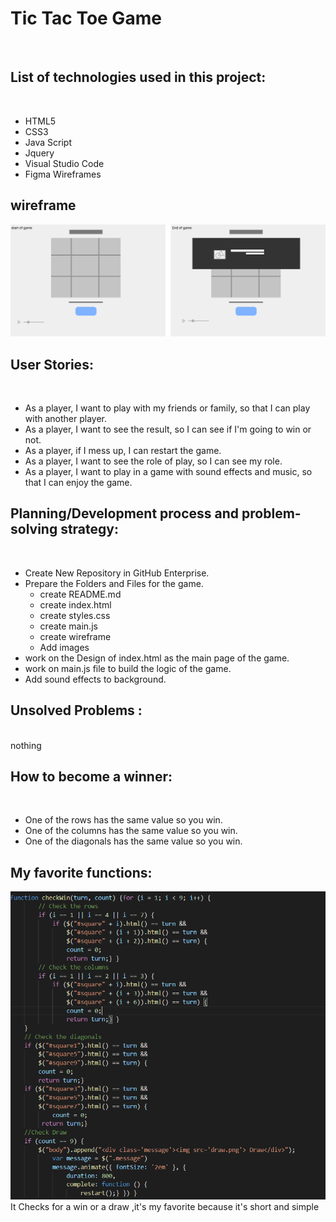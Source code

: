 # Tic Tac Toe Game
<br>
<h2>List of technologies used in this project:</h2>
<br>
<ul>
    <li>HTML5</li>
      <li>CSS3</li>
    <li>Java Script</li>
    <li>Jquery</li>
    <li>Visual Studio Code</li>
      <li>Figma Wireframes</li>


</ul>
<h2>wireframe</h2>
<img src="wirefrme.png">
<h2>User Stories:</h2>
 <br>
<ul>
<li>As a player, I want to play with my friends or family, so that I can play with another player.</li>
<li>As a player, I want to see the result, so I can see if I'm going to win or not.</li>
<li>As a player, if I mess up, I can restart the game.</li>
<li>As a player, I want to see the role of play, so I can see my role.</li>
<li>As a player, I want to play in a game with sound effects and music, so that I can enjoy the game.</li>
</ul>

<h2>Planning/Development process and problem-solving strategy:</h2>
<br>
<ul>
<li>Create New Repository in GitHub Enterprise.</li>
<li>Prepare the Folders and Files for the game.
  <ul>
      <li>create README.md</li>
       <li>create index.html</li>
        <li>create styles.css</li>
        <li>create main.js</li>
        <li>create  wireframe </li>
         <li>Add images</li>
</ul>
</li>
<li>work on the Design of index.html as the main page of the game.</li>
<li>work on main.js file to build the logic of the game.</li>
<li>Add sound effects to background.</li> </ul>
<h2>Unsolved Problems :</h2>
<br>
nothing


<h2>How to become a winner:</h2>
<br>
<ul>
<li>One of the rows has the same value so you win.</li>
<li>One of the columns has the same value so you win.</li>
<li>One of the diagonals has the same value so you win.</li>
</ul>
<h2>My favorite functions:</h2>
<img src="function.PNG">
It Checks for a win or a draw ,it's my favorite because it's short and simple


